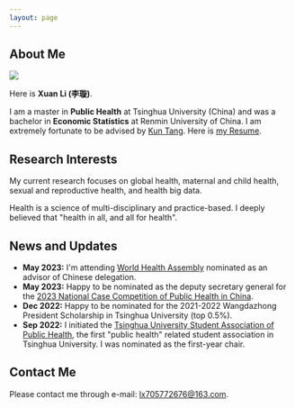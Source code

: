 ```yaml
---
layout: page
---
```


## About Me

<img src="https://i.postimg.cc/g0Fvn6PK/pic2.jpg" class="floatpic" wdith="500">

Here is **Xuan Li (李璇)**.

I am a master in **Public Health** at Tsinghua University (China) and was a bachelor in **Economic Statistics** at Renmin University of China. I am extremely fortunate to be advised by [Kun Tang](https://vsph.tsinghua.edu.cn/en/info/1010/1047.htm). Here is [my Resume](https://caihanlin.com/file/Resume-HanlinCAI.pdf).

## Research Interests

My current research focuses on global health, maternal and child health, sexual and reproductive health, and health big data. 

Health is a science of multi-disciplinary and practice-based. I deeply believed that "health in all, and all for health".

## News and Updates

- **May 2023:** I'm attending [World Health Assembly](https://www.who.int/about/governance/world-health-assembly/seventy-sixth-world-health-assembly) nominated as an advisor of Chinese delegation.
- **May 2023:** Happy to be nominated as the deputy secretary general for the [2023 National Case Competition of Public Health in China](https://mp.weixin.qq.com/s/-c0sqpGNthtxbJWvT_wUTw).
- **Dec 2022:** Happy to be nominated for the 2021-2022 Wangdazhong President Scholarship in Tsinghua University (top 0.5%).
- **Sep 2022:** I initiated the [Tsinghua University Student Association of Public Health](https://mp.weixin.qq.com/s/BozdTm2_fw8OK4m6T4Hkyw), the first "public health" related student association in Tsinghua University. I was nominated as the first-year chair.

## Contact Me

Please contact me through e-mail: lx705772676@163.com.
